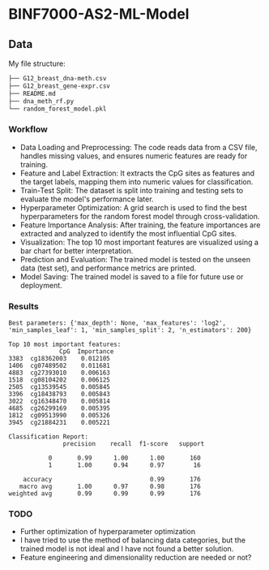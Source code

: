 # BINF7000-AS2-ML-Model

## Data

My file structure:

```sh
├── G12_breast_dna-meth.csv
├── G12_breast_gene-expr.csv
├── README.md
├── dna_meth_rf.py
└── random_forest_model.pkl
```

### Workflow

- Data Loading and Preprocessing: The code reads data from a CSV file, handles missing values, and ensures numeric features are ready for training.
- Feature and Label Extraction: It extracts the CpG sites as features and the target labels, mapping them into numeric values for classification.
- Train-Test Split: The dataset is split into training and testing sets to evaluate the model's performance later.
- Hyperparameter Optimization: A grid search is used to find the best hyperparameters for the random forest model through cross-validation.
- Feature Importance Analysis: After training, the feature importances are extracted and analyzed to identify the most influential CpG sites.
- Visualization: The top 10 most important features are visualized using a bar chart for better interpretation.
- Prediction and Evaluation: The trained model is tested on the unseen data (test set), and performance metrics are printed.
- Model Saving: The trained model is saved to a file for future use or deployment.

### Results

```
Best parameters: {'max_depth': None, 'max_features': 'log2', 'min_samples_leaf': 1, 'min_samples_split': 2, 'n_estimators': 200}
```

```
Top 10 most important features:
              CpG  Importance
3383  cg18362003    0.012105
1406  cg07489502    0.011681
4883  cg27393010    0.006163
1518  cg08104202    0.006125
2505  cg13539545    0.005845
3396  cg18438793    0.005843
3022  cg16348470    0.005814
4685  cg26299169    0.005395
1812  cg09513990    0.005326
3945  cg21884231    0.005221
```

```
Classification Report:
               precision    recall  f1-score   support

           0       0.99      1.00      1.00       160
           1       1.00      0.94      0.97        16

    accuracy                           0.99       176
   macro avg       1.00      0.97      0.98       176
weighted avg       0.99      0.99      0.99       176
```

### TODO

- Further optimization of hyperparameter optimization
- I have tried to use the method of balancing data categories, but the trained model is not ideal and I have not found a better solution.
- Feature engineering and dimensionality reduction are needed or not?
